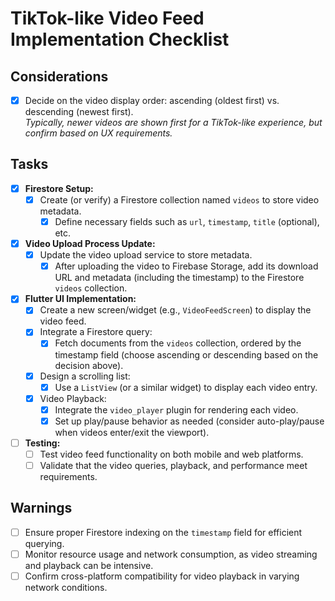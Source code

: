 # TikTok-like Video Feed Implementation Checklist

## Considerations
- [x] Decide on the video display order: ascending (oldest first) vs. descending (newest first).  
  *Typically, newer videos are shown first for a TikTok-like experience, but confirm based on UX requirements.*

## Tasks
- [x] **Firestore Setup:**  
  - [x] Create (or verify) a Firestore collection named `videos` to store video metadata.
    - [x] Define necessary fields such as `url`, `timestamp`, `title` (optional), etc.
- [x] **Video Upload Process Update:**  
  - [x] Update the video upload service to store metadata.
    - [x] After uploading the video to Firebase Storage, add its download URL and metadata (including the timestamp) to the Firestore `videos` collection.
- [x] **Flutter UI Implementation:**  
  - [x] Create a new screen/widget (e.g., `VideoFeedScreen`) to display the video feed.
  - [x] Integrate a Firestore query:
    - [x] Fetch documents from the `videos` collection, ordered by the timestamp field (choose ascending or descending based on the decision above).
  - [x] Design a scrolling list:
    - [x] Use a `ListView` (or a similar widget) to display each video entry.
  - [x] Video Playback:
    - [x] Integrate the `video_player` plugin for rendering each video.
    - [x] Set up play/pause behavior as needed (consider auto-play/pause when videos enter/exit the viewport).
- [ ] **Testing:**  
  - [ ] Test video feed functionality on both mobile and web platforms.
  - [ ] Validate that the video queries, playback, and performance meet requirements.

## Warnings
- [ ] Ensure proper Firestore indexing on the `timestamp` field for efficient querying.
- [ ] Monitor resource usage and network consumption, as video streaming and playback can be intensive.
- [ ] Confirm cross-platform compatibility for video playback in varying network conditions. 